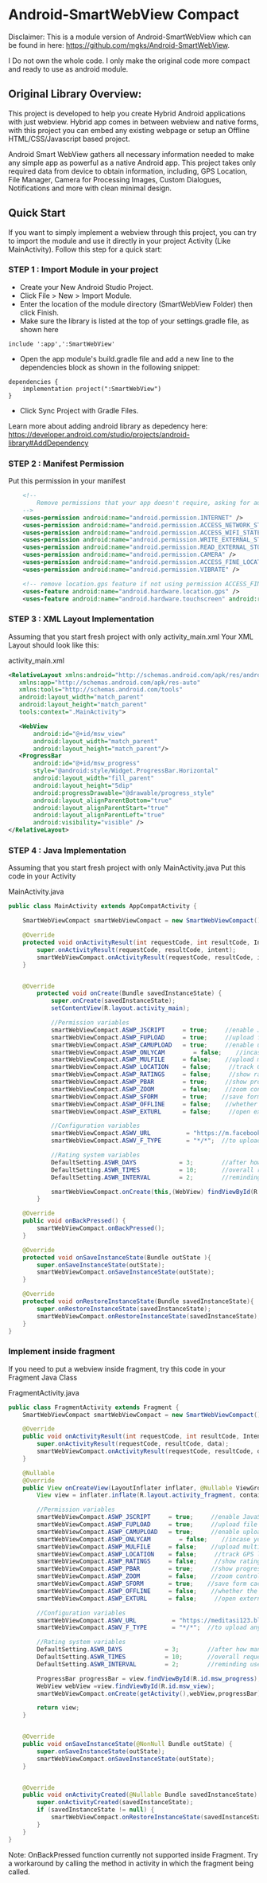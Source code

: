 # Android-SmartWebView Compact
Disclaimer: This is a module version of Android-SmartWebView which can be found in here: https://github.com/mgks/Android-SmartWebView.

I Do not own the whole code. I only make the original code more compact and ready to use as android module.

## Original Library Overview:
This project is developed to help you create Hybrid Android applications with just webview. Hybrid app comes in between webview and native forms, with this project you can embed any existing webpage or setup an Offline HTML/CSS/Javascript based project.

Android Smart WebView gathers all necessary information needed to make any simple app as powerful as a native Android app. This project takes only required data from device to obtain information, including, GPS Location, File Manager, Camera for Processing Images, Custom Dialogues, Notifications and more with clean minimal design.


## Quick Start
If you want to simply implement a webview through this project, you can try to import the module and use it directly in your project Activity (Like MainActivity). Follow this step for a quick start:

### STEP 1 : Import Module in your project
* Create your New Android Studio Project.
* Click File > New > Import Module.
* Enter the location of the module directory (SmartWebView Folder) then click Finish.
* Make sure the library is listed at the top of your settings.gradle file, as shown here 
```
include ':app',':SmartWebView'
```
* Open the app module's build.gradle file and add a new line to the dependencies block as shown in the following snippet:
```
dependencies {
    implementation project(":SmartWebView")
}
```
* Click Sync Project with Gradle Files.

Learn more about adding android library as depedency here: https://developer.android.com/studio/projects/android-library#AddDependency

### STEP 2 : Manifest Permission

Put this permission in your manifest
```xml
    <!--
        Remove permissions that your app doesn't require, asking for authority over unwanted information can cause damage to your reputation among your users
    -->
    <uses-permission android:name="android.permission.INTERNET" />
    <uses-permission android:name="android.permission.ACCESS_NETWORK_STATE" />
    <uses-permission android:name="android.permission.ACCESS_WIFI_STATE" />
    <uses-permission android:name="android.permission.WRITE_EXTERNAL_STORAGE"/>
    <uses-permission android:name="android.permission.READ_EXTERNAL_STORAGE" />
    <uses-permission android:name="android.permission.CAMERA" />
    <uses-permission android:name="android.permission.ACCESS_FINE_LOCATION" />
    <uses-permission android:name="android.permission.VIBRATE" />

    <!-- remove location.gps feature if not using permission ACCESS_FINE_LOCATION -->
    <uses-feature android:name="android.hardware.location.gps" />
    <uses-feature android:name="android.hardware.touchscreen" android:required="false" />
```

### STEP 3 : XML Layout Implementation
Assuming that you start fresh project with only activity_main.xml
Your XML Layout should look like this:

activity_main.xml
 ```xml
<RelativeLayout xmlns:android="http://schemas.android.com/apk/res/android"
    xmlns:app="http://schemas.android.com/apk/res-auto"
    xmlns:tools="http://schemas.android.com/tools"
    android:layout_width="match_parent"
    android:layout_height="match_parent"
    tools:context=".MainActivity">

    <WebView
        android:id="@+id/msw_view"
        android:layout_width="match_parent"
        android:layout_height="match_parent"/>
    <ProgressBar
        android:id="@+id/msw_progress"
        style="@android:style/Widget.ProgressBar.Horizontal"
        android:layout_width="fill_parent"
        android:layout_height="5dip"
        android:progressDrawable="@drawable/progress_style"
        android:layout_alignParentBottom="true"
        android:layout_alignParentStart="true"
        android:layout_alignParentLeft="true"
        android:visibility="visible" />
</RelativeLayout>
```

### STEP 4 : Java Implementation
Assuming that you start fresh project with only MainActivity.java
Put this code in your Activity

MainActivity.java
```java
public class MainActivity extends AppCompatActivity {

    SmartWebViewCompact smartWebViewCompact = new SmartWebViewCompact();

    @Override
    protected void onActivityResult(int requestCode, int resultCode, Intent intent) {
        super.onActivityResult(requestCode, resultCode, intent);
        smartWebViewCompact.onActivityResult(requestCode, resultCode, intent);
    }


    @Override
        protected void onCreate(Bundle savedInstanceState) {
            super.onCreate(savedInstanceState);
            setContentView(R.layout.activity_main);

            //Permission variables
            smartWebViewCompact.ASWP_JSCRIPT     = true;     //enable JavaScript for webview
            smartWebViewCompact.ASWP_FUPLOAD     = true;     //upload file from webview
            smartWebViewCompact.ASWP_CAMUPLOAD   = true;     //enable upload from camera for photos
            smartWebViewCompact.ASWP_ONLYCAM        = false;	//incase you want only camera files to upload
            smartWebViewCompact.ASWP_MULFILE     = false;    //upload multiple files in webview
            smartWebViewCompact.ASWP_LOCATION    = false;     //track GPS locations
            smartWebViewCompact.ASWP_RATINGS     = false;     //show ratings dialog; auto configured, edit method get_rating() for customizations
            smartWebViewCompact.ASWP_PBAR        = true;     //show progress bar in app
            smartWebViewCompact.ASWP_ZOOM        = false;    //zoom control for webpages view
            smartWebViewCompact.ASWP_SFORM       = true;    //save form cache and auto-fill information
            smartWebViewCompact.ASWP_OFFLINE     = false;    //whether the loading webpages are offline or online
            smartWebViewCompact.ASWP_EXTURL      = false;     //open external url with default browser instead of app webview

            //Configuration variables
            smartWebViewCompact.ASWV_URL          = "https://m.facebook.com"; //complete URL of your website or webpage
            smartWebViewCompact.ASWV_F_TYPE       = "*/*";  //to upload any file type using "*/*"; check file type references for more

            //Rating system variables
            DefaultSetting.ASWR_DAYS            = 3;        //after how many days of usage would you like to show the dialoge
            DefaultSetting.ASWR_TIMES           = 10;       //overall request launch times being ignored
            DefaultSetting.ASWR_INTERVAL        = 2;        //reminding users to rate after days interval

            smartWebViewCompact.onCreate(this,(WebView) findViewById(R.id.msw_view),(ProgressBar) findViewById(R.id.msw_progress));
        }

    @Override
    public void onBackPressed() {
        smartWebViewCompact.onBackPressed();
    }

    @Override
    protected void onSaveInstanceState(Bundle outState ){
        super.onSaveInstanceState(outState);
        smartWebViewCompact.onSaveInstanceState(outState);
    }

    @Override
    protected void onRestoreInstanceState(Bundle savedInstanceState){
        super.onRestoreInstanceState(savedInstanceState);
        smartWebViewCompact.onRestoreInstanceState(savedInstanceState);
    }
}

```



### Implement inside fragment
If you need to put a webview inside fragment, try this code in your Fragment Java Class

FragmentActivity.java
```java
public class FragmentActivity extends Fragment {
    SmartWebViewCompact smartWebViewCompact = new SmartWebViewCompact();

    @Override
    public void onActivityResult(int requestCode, int resultCode, Intent data) {
        super.onActivityResult(requestCode, resultCode, data);
        smartWebViewCompact.onActivityResult(requestCode, resultCode, data);
    }

    @Nullable
    @Override
    public View onCreateView(LayoutInflater inflater, @Nullable ViewGroup container, @Nullable Bundle savedInstanceState) {
        View view = inflater.inflate(R.layout.activity_fragment, container, false);

        //Permission variables
        smartWebViewCompact.ASWP_JSCRIPT     = true;     //enable JavaScript for webview
        smartWebViewCompact.ASWP_FUPLOAD     = true;     //upload file from webview
        smartWebViewCompact.ASWP_CAMUPLOAD   = true;     //enable upload from camera for photos
        smartWebViewCompact.ASWP_ONLYCAM        = false;	//incase you want only camera files to upload
        smartWebViewCompact.ASWP_MULFILE     = false;    //upload multiple files in webview
        smartWebViewCompact.ASWP_LOCATION    = false;     //track GPS locations
        smartWebViewCompact.ASWP_RATINGS     = false;     //show ratings dialog; auto configured, edit method get_rating() for customizations
        smartWebViewCompact.ASWP_PBAR        = true;     //show progress bar in app
        smartWebViewCompact.ASWP_ZOOM        = false;    //zoom control for webpages view
        smartWebViewCompact.ASWP_SFORM       = true;    //save form cache and auto-fill information
        smartWebViewCompact.ASWP_OFFLINE     = false;    //whether the loading webpages are offline or online
        smartWebViewCompact.ASWP_EXTURL      = false;     //open external url with default browser instead of app webview

        //Configuration variables
        smartWebViewCompact.ASWV_URL          = "https://meditasi123.blogspot.com/"; //complete URL of your website or webpage
        smartWebViewCompact.ASWV_F_TYPE       = "*/*";  //to upload any file type using "*/*"; check file type references for more

        //Rating system variables
        DefaultSetting.ASWR_DAYS            = 3;        //after how many days of usage would you like to show the dialoge
        DefaultSetting.ASWR_TIMES           = 10;       //overall request launch times being ignored
        DefaultSetting.ASWR_INTERVAL        = 2;        //reminding users to rate after days interval

        ProgressBar progressBar = view.findViewById(R.id.msw_progress);
        WebView webView =view.findViewById(R.id.msw_view);
        smartWebViewCompact.onCreate(getActivity(),webView,progressBar);

        return view;
    }


    @Override
    public void onSaveInstanceState(@NonNull Bundle outState) {
        super.onSaveInstanceState(outState);
        smartWebViewCompact.onSaveInstanceState(outState);
    }


    @Override
    public void onActivityCreated(@Nullable Bundle savedInstanceState) {
        super.onActivityCreated(savedInstanceState);
        if (savedInstanceState != null) {
            smartWebViewCompact.onRestoreInstanceState(savedInstanceState);
        }
    }
}
```

Note: OnBackPressed function currently not supported inside Fragment. Try a workaround by calling the method in activity in which the fragment being called.
